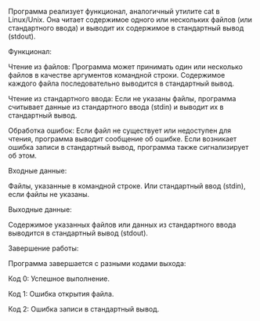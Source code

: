 Программа реализует функционал, аналогичный утилите cat в Linux/Unix. Она читает содержимое одного или нескольких файлов (или стандартного ввода) и выводит их содержимое в стандартный вывод (stdout).

Функционал:

Чтение из файлов:
	Программа может принимать один или несколько файлов в качестве аргументов командной строки.
	Содержимое каждого файла последовательно выводится в стандартный вывод.
 
Чтение из стандартного ввода:
	Если не указаны файлы, программа считывает данные из стандартного ввода (stdin) и выводит их в стандартный вывод.
 
Обработка ошибок:
	Если файл не существует или недоступен для чтения, программа выводит сообщение об ошибке.
	Если возникает ошибка записи в стандартный вывод, программа также сигнализирует об этом.

Входные данные:

Файлы, указанные в командной строке.
Или стандартный ввод (stdin), если файлы не указаны.

Выходные данные:

Содержимое указанных файлов или данных из стандартного ввода выводится в стандартный вывод (stdout).

Завершение работы:

Программа завершается с разными кодами выхода:

Код 0: Успешное выполнение.

Код 1: Ошибка открытия файла.

Код 2: Ошибка записи в стандартный вывод.
